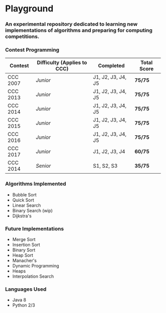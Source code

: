 # Playground
### An experimental repository dedicated to learning new implementations of algorithms and preparing for computing competitions.

### Contest Programming

| Contest  | Difficulty (Applies to CCC) | Completed | Total Score |
| -------- | --------------------------- | --------- | ----------- |
CCC 2007 | *Junior* | J1, J2, J3, J4, J5 | **75/75**
CCC 2013 | *Junior* | J1, J2, J3, J4, J5 | **75/75**
CCC 2014 | *Junior* | J1, J2, J3, J4, J5 | **75/75**
CCC 2015 | *Junior* | J1, J2, J3, J4, J5 | **75/75**
CCC 2016 | *Junior* | J1, J2, J3, J4, J5 | **75/75**
CCC 2017 | *Junior* | J1, J2, J3, J4 | **60/75**
CCC 2014 | *Senior* | S1, S2, S3 | **35/75**

### Algorithms Implemented
- Bubble Sort
- Quick Sort
- Linear Search
- Binary Search (wip)
- Dijkstra's

### Future Implementations
- Merge Sort
- Insertion Sort
- Binary Sort
- Heap Sort
- Manacher's
- Dynamic Programming
- Heaps
- Interpolation Search

### Languages Used
- Java 8
- Python 2/3


 